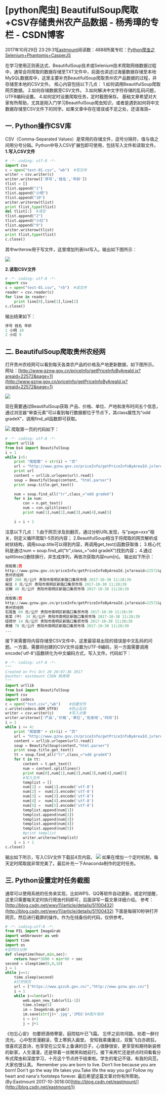
# [python爬虫] BeautifulSoup爬取+CSV存储贵州农产品数据 - 杨秀璋的专栏 - CSDN博客

2017年10月29日 23:29:31[Eastmount](https://me.csdn.net/Eastmount)阅读数：4888所属专栏：[Python爬虫之Selenium+Phantomjs+CasperJS](https://blog.csdn.net/column/details/eastmount-spider.html)



在学习使用正则表达式、BeautifulSoup技术或Selenium技术爬取网络数据过程中，通常会将爬取的数据存储至TXT文件中，前面也讲述过海量数据存储至本地MySQL数据库中，这里主要补充BeautifulSoup爬取贵州农产品数据的过程，并存储至本地的CSV文件。
核心内容包括以下几点：
1.如何调用BeautifulSoup爬取网页数据。
2.如何存储数据至CSV文件。
3.如何解决中文字符存储的乱码问题，UTF8编码设置。
4.如何定时设置爬取任务，定时截图保存。
基础文章希望对大家有所帮助，尤其是刚入门学习BeautifulSoup爬虫知识，或者是遇到如何将中文数据存储至CSV文件下的同学。如果文章中存在错误或不足之处，还请海涵~


## 一. Python操作CSV库
CSV（Comma-Separated Values）是常用的存储文件，逗号分隔符，值与值之间用分号分隔。Python中导入CSV扩展包即可使用，包括写入文件和读取文件。
**1.写入CSV文件**

```python
# -*- coding: utf-8 -*-
import csv
c = open("test-01.csv", "wb")  #写文件
writer = csv.writer(c)
writer.writerow(['序号','姓名','年龄'])
tlist = []
tlist.append("1")
tlist.append("小明")
tlist.append("10")
writer.writerow(tlist)
print tlist,type(tlist)
del tlist[:]  #清空
tlist.append("2")
tlist.append("小红")
tlist.append("9")
writer.writerow(tlist)
print tlist,type(tlist)
c.close()
```
其中writerow用于写文件，这里增加列表list写入。输出如下图所示：

![](https://img-blog.csdn.net/20171030154007493)

**2.读取CSV文件**

```python
# -*- coding: utf-8 -*-
import csv
c = open("test-01.csv", "rb")  #读文件
reader = csv.reader(c)
for line in reader:
    print line[0],line[1],line[2]
c.close()
```
输出结果如下：
```python
序号 姓名 年龄
1 小明 10
2 小红 9
```


## 二. BeautifulSoup爬取贵州农经网
打开贵州农经网可以看到每天各类农产品的价格及产地更新数据，如下图所示。
网址：[http://www.gznw.gov.cn/priceInfo/getPriceInfoByAreaId.jx?areaid=22572&page=1](http://www.gznw.gov.cn/priceInfo/getPriceInfoByAreaId.jx?areaid=22572&page=1)

![](https://img-blog.csdn.net/20171030160943489)

现在需要通过BeautifulSoup获取 产品、价格、单位、产地和发布时间五个信息，通过浏览器“审查元素”可以看到每行数据都位于<tr>节点下，其class属性为“odd gradeX”，调用find_all函数即可获取。

![](https://img-blog.csdn.net/20171030161631699)
爬取第一页的代码如下：
```python
# -*- coding: utf-8 -*-
import urllib
from bs4 import BeautifulSoup
i = 1
while i<5:
    print "爬取第" + str(i) + "页"
    url = "http://www.gznw.gov.cn/priceInfo/getPriceInfoByAreaId.jx?areaid=22572&page=" + str(i)
    print url
    content = urllib.urlopen(url).read()
    soup = BeautifulSoup(content, "html.parser")
    print soup.title.get_text()
    
    num = soup.find_all("tr",class_="odd gradeX")
    for n in num:
        con = n.get_text()        
        num = con.splitlines()
        print num[1],num[2],num[3],num[4],num[5]
        
    i = i + 1
```
注意以下几点：
1.由于网页涉及到翻页，通过分析URL发现，与"page=xxx"相关，则定义循环爬取1-5页的内容；
2.BeautifulSoup相当于将爬取的网页解析成树状结构，调用soup.title可以得到<title>xxxx</title>内容，再调用get_text()函数获取值；
3.核心代码是通过num = soup.find_all("tr",class_="odd gradeX")找到内容；
4.通过splitlines()删除换行，并生成序列，再依次获取内容num[n]。
输出如下所示：
```python
爬取第1页
http://www.gznw.gov.cn/priceInfo/getPriceInfoByAreaId.jx?areaid=22572&page=1
贵州农经网
龙虾 260 元/公斤 贵阳市南明区新路口集贸市场 2017-10-30 11:28:39
豌豆 8 元/公斤 贵阳市南明区新路口集贸市场 2017-10-30 11:28:39
泥鳅 40 元/公斤 贵阳市南明区新路口集贸市场 2017-10-30 11:28:39
...
爬取第2页
http://www.gznw.gov.cn/priceInfo/getPriceInfoByAreaId.jx?areaid=22572&page=2
贵州农经网
石斑鱼 60 元/公斤 贵阳市南明区新路口集贸市场 2017-10-30 11:28:39
紫菜（干） 34 元/公斤 贵阳市南明区新路口集贸市场 2017-10-30 11:28:39
纽荷尔 14 元/公斤 贵阳市南明区新路口集贸市场 2017-10-30 11:28:39
黄鳝 70 元/公斤 贵阳市南明区新路口集贸市场 2017-10-30 11:28:39
...
```
接下来需要将内容存储至CSV文件中，这里最容易出现的错误是中文乱码的问题。一方面，需要将创建的CSV文件设置为UTF-8编码，另一方面需要调用encode('utf-8')函数转化为中文编码方式，写入文件。代码如下：
```python
# -*- coding: utf-8 -*-
"""
Created on Fri Oct 20 20:07:36 2017
@author: eastmount CSDN 杨秀璋
"""
import urllib
from bs4 import BeautifulSoup
import csv
import codecs
c = open("test.csv","wb")    #创建文件
c.write(codecs.BOM_UTF8)     #防止乱码
writer = csv.writer(c)       #写入对象
writer.writerow(['产品','价格','单位','批发地','时间'])
i = 1
while i <= 4:
    print "爬取第" + str(i) + "页"
    url = "http://www.gznw.gov.cn/priceInfo/getPriceInfoByAreaId.jx?areaid=22572&page=" + str(i)
    content = urllib.urlopen(url).read()
    soup = BeautifulSoup(content,"html.parser")
    print soup.title.get_text()
    tt = soup.find_all("tr",class_="odd gradeX")
    for t in tt:
        content = t.get_text()
        num = content.splitlines()
        print num[0],num[1],num[2],num[3],num[4],num[5]
        #写入文件
        templist = []
        num[1] =  num[1].encode('utf-8')
        num[2] =  num[2].encode('utf-8')        
        num[3] =  num[3].encode('utf-8')
        num[4] =  num[4].encode('utf-8')
        num[5] =  num[5].encode('utf-8')
        templist.append(num[1])
        templist.append(num[2])
        templist.append(num[3])
        templist.append(num[4])
        templist.append(num[5])
        #print templist
        writer.writerow(templist)
    i = i + 1
c.close()
```
输出如下所示，写入CSV文件下载前4页内容。
![](https://img-blog.csdn.net/20171030174435395)
如果在增加一个定时机制，每天定时爬取就非常完美了。最后补充一下Anaconda制作的定时任务。

## 三. Python设置定时任务截图
通常可以使用系统的任务来实现，比如WPS、QQ等软件自动更新，或定时提醒，这里只需要每天定时执行爬虫代码即可，后面讲写一篇文章详细介绍。
参考：[http://blog.csdn.net/wwy11/article/details/51100432](http://blog.csdn.net/wwy11/article/details/51100432)
下面是每隔10秒钟打开网页，然后进行截屏的操作。作为在线备份的代码，仅供参考。

```python
# -*- coding:utf-8 -*-
from PIL import ImageGrab
import webbrowser as web
import time
import os
#定时15分钟
def sleeptime(hour,min,sec):
    return hour*3600 + min*60 + sec
second = sleeptime(0,0,10)
j = 1
while j==1:
    time.sleep(second)
    #打开网页
    url = ["https://www.gzzzb.gov.cn/","http://www.gznw.gov.cn/"]
    i = 1
    while i<=len(url):
        web.open_new_tab(url[i-1])
        time.sleep(5)
        im = ImageGrab.grab()
        im.save(str(j)+'.jpg','JPEG')#图片保存
        i = i+1
        j = j+1
```
《勿忘心安》
勿要把酒倚寒窗，庭院枯叶已飞霜。
忘怀之前坎坷路，劝君一醉付流光。
心中愁苦漫翻滚，雪上寒鸦入画堂。
安知我辈庸庸过，双鬓飞白亦疏狂。
很喜欢这首诗，也享受在公交车上备课的日子，心很静很安，更享受和期待新装修的新家，人生漫漫，还是带着一丝微笑和她前行。接下来再忙还是挤点时间看看分布式爬虫和深度学习，十月这个节点终于结束啦。学生的笔记不错，有我的风范，大家也很认真。
Remember you are born to live. Don’t live because you are born! Don't go the way life takes you.Take life the way you go! Follow my heart and nana's footsteps forever.
最后希望这篇文章对你有所帮助。
(By:Eastmount 2017-10-3018:00[http://blog.csdn.net/eastmount/](http://blog.csdn.net/eastmount/))



